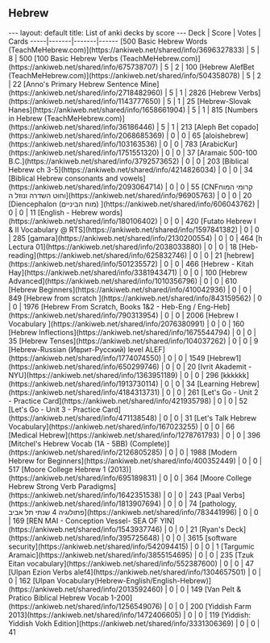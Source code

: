 <h2>Hebrew</h2>
---
layout: default
title: List of anki decks by score
---
Deck | Score | Votes | Cards
-----|-------|-------|------
[500 Basic Hebrew Words (TeachMeHebrew.com)](https://ankiweb.net/shared/info/3696327833) | 5 | 8 | 500
[100 Basic Hebrew Verbs (TeachMeHebrew.com)](https://ankiweb.net/shared/info/675738707) | 5 | 2 | 100
[Hebrew AlefBet (TeachMeHebrew.com)](https://ankiweb.net/shared/info/504358078) | 5 | 2 | 22
[Anno's Primary Hebrew Sentence Mine](https://ankiweb.net/shared/info/2718482960) | 5 | 1 | 2826
[Hebrew Verbs](https://ankiweb.net/shared/info/1143777650) | 5 | 1 | 25
[Hebrew-Slovak Hanes](https://ankiweb.net/shared/info/1658661904) | 5 | 1 | 815
[Numbers in Hebrew (TeachMeHebrew.com)](https://ankiweb.net/shared/info/36186446) | 5 | 1 | 213
[Aleph Bet copado](https://ankiweb.net/shared/info/2068685369) | 0 | 0 | 65
[aloishebrew](https://ankiweb.net/shared/info/103163536) | 0 | 0 | 783
[ArabicKur](https://ankiweb.net/shared/info/1751551320) | 0 | 0 | 37
[Aramaic 500-100 B.C.](https://ankiweb.net/shared/info/3792573652) | 0 | 0 | 203
[Biblical Hebrew ch 3-5](https://ankiweb.net/shared/info/4214826034) | 0 | 0 | 34
[Biblical Hebrew consonants and vowels](https://ankiweb.net/shared/info/2093064714) | 0 | 0 | 55
[CNFקרומי המוח וחוט השדרה ונוזל ה](https://ankiweb.net/shared/info/96905763) | 0 | 0 | 20
[Diencephalon (מוח הביניים)	](https://ankiweb.net/shared/info/606043762) | 0 | 0 | 11
[English - Hebrew words](https://ankiweb.net/shared/info/180106402) | 0 | 0 | 420
[Futato Hebrew I & II  Vocabulary @ RTS](https://ankiweb.net/shared/info/1597841382) | 0 | 0 | 285
[gamara](https://ankiweb.net/shared/info/2130200554) | 0 | 0 | 464
[h Lectura 01](https://ankiweb.net/shared/info/2038033880) | 0 | 0 | 18
[Heb-reading](https://ankiweb.net/shared/info/625832746) | 0 | 0 | 21
[hebrew](https://ankiweb.net/shared/info/501235572) | 0 | 0 | 466
[Hebrew - Kitah Hay](https://ankiweb.net/shared/info/3381943471) | 0 | 0 | 100
[Hebrew Advanced](https://ankiweb.net/shared/info/1010356796) | 0 | 0 | 610
[Hebrew Beginners](https://ankiweb.net/shared/info/410042936) | 0 | 0 | 849
[Hebrew from scratch ](https://ankiweb.net/shared/info/843159562) | 0 | 0 | 1976
[Hebrew From Scratch, Books 1&2 - Heb-Eng / Eng-Heb](https://ankiweb.net/shared/info/790313954) | 0 | 0 | 2006
[Hebrew I Vocabulary ](https://ankiweb.net/shared/info/2076380991) | 0 | 0 | 160
[Hebrew Inflections](https://ankiweb.net/shared/info/1675544794) | 0 | 0 | 35
[Hebrew Tenses](https://ankiweb.net/shared/info/104037262) | 0 | 0 | 9
[Hebrew-Russian (Иврит-Русский) level ALEF](https://ankiweb.net/shared/info/1774074550) | 0 | 0 | 1549
[Hebrew1](https://ankiweb.net/shared/info/650299746) | 0 | 0 | 20
[Ivrit Akademit - NYU](https://ankiweb.net/shared/info/1363951189) | 0 | 0 | 296
[kkkkkk](https://ankiweb.net/shared/info/1913730114) | 0 | 0 | 34
[Learning Hebrew](https://ankiweb.net/shared/info/4184313731) | 0 | 0 | 261
[Let's Go - Unit 2 - Practice Card](https://ankiweb.net/shared/info/421935798) | 0 | 0 | 52
[Let's Go - Unit 3 - Practice Card](https://ankiweb.net/shared/info/471138548) | 0 | 0 | 31
[Let's Talk Hebrew Vocabulary](https://ankiweb.net/shared/info/167023255) | 0 | 0 | 66
[Medical Hebrew](https://ankiweb.net/shared/info/1278761793) | 0 | 0 | 396
[Mitchel's Hebrew Vocab (1A - 5BB) (Complete)](https://ankiweb.net/shared/info/2126805285) | 0 | 0 | 1988
[Modern Hebrew for Beginners](https://ankiweb.net/shared/info/400352449) | 0 | 0 | 517
[Moore College Hebrew 1 (2013)](https://ankiweb.net/shared/info/695189831) | 0 | 0 | 364
[Moore College Hebrew Strong Verb Paradigms](https://ankiweb.net/shared/info/1642351538) | 0 | 0 | 243
[Paal Verbs](https://ankiweb.net/shared/info/1813907694) | 0 | 0 | 74
[pathology, פתולוגיה 4 שנתי תל אביב](https://ankiweb.net/shared/info/783441996) | 0 | 0 | 169
[REN MAI - Conception Vessel- SEA OF YIN](https://ankiweb.net/shared/info/1543937746) | 0 | 0 | 21
[Ryan's Deck](https://ankiweb.net/shared/info/395725648) | 0 | 0 | 3615
[software security](https://ankiweb.net/shared/info/542094415) | 0 | 0 | 1
[Targumic Aramaic](https://ankiweb.net/shared/info/3855154695) | 0 | 0 | 235
[Tzuk Eitan vocabulary](https://ankiweb.net/shared/info/552387600) | 0 | 0 | 47
[Ulpan Ezion Verbs alef4](https://ankiweb.net/shared/info/1304657501) | 0 | 0 | 162
[Ulpan Vocabulary(Hebrew-English/English-Hebrew)](https://ankiweb.net/shared/info/2013592460) | 0 | 0 | 149
[Van Pelt & Pratico Biblical Hebrew Vocab 1-200](https://ankiweb.net/shared/info/1256549076) | 0 | 0 | 200
[Yiddish Farm 2013](https://ankiweb.net/shared/info/1472406605) | 0 | 0 | 119
[Yiddish: Yiddish Vokh Edition](https://ankiweb.net/shared/info/3331306369) | 0 | 0 | 41
